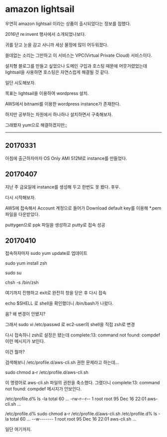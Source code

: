 # amazon lightsail

우연히 amazon lightsail 이라는 상품이 출시되었다는 정보를 접했다.

2016년 re:invent 행사에서 소개되었나보다.

귀를 닫고 눈을 감고 사니까 세상 물정에 많이 어두워졌다.

쓸데없는 소리는 그만하고 이 서비스는 VPC(Virtual Private Cloud) 서비스이다.

설치형 블로그를 만들고 싶었으나 도메인 구입과 호스팅 때문에 머뭇거렸었는데 lightsail을 사용하면 호스팅은 자연스럽게 해결될 것 같다.

일단 시도해보자.

목표는 lightsail을 이용하여 wordpress 설치.

AWS에서 bitnami를 이용한 wordpress instance가 존재한다.

하지만 공부하는 차원에서 하나하나 설치하면서 구축해보자.

그래봤자 yum으로 해결하겠지만;;

----

## 20170331

아침에 출근하자마자 OS Only AMI 512M로 instance를 만들었다.

## 20170407

지난 주 금요일에 instance를 생성해 두고 한번도 못 봤다. 후우.

다시 시작해보자.

AWS에 접속해서 Account 계정으로 들어가 Download default key를 이용해 *.pem 파일을 다운받았다.

puttygen으로 ppk 파일을 생성하고 putty로 접속 성공

## 20170410

접속하자마자 sudo yum update로 업데이트

sudo yum install zsh

sudo su

chsh -s /bin/zsh

여기까지 진행하고 exit로 완전히 창을 닫은 후 다시 접속

echo $SHELL 로 shell을 확인했더니 /bin/bash가 나왔다.

음? 왜 변경이 안됐지?

그래서 sudo vi /etc/passwd 로 ec2-user의 shell을 직접 zsh로 변경

다시 접속하니 zsh로 설정은 됐는데 complete:13: command not found: compdef 이런 메시지가 보인다.

이건 뭘까?

검색해보니 /etc/profile.d/aws-cli.sh 권한 문제라고 하는데...

sudo chmod a-r /etc/profile.d/aws-cli.sh

이 명령어로 aws-cli.sh 파일의 권한을 축소했다. 그랬더니 complete:13: command not found: compdef 메시지가 안보인다.

/etc/profile.d% ls -la
total 60
...
-rw-r--r--  1 root root   95 Dec 16 22:01 aws-cli.sh
...

/etc/profile.d% sudo chmod a-r /etc/profile.d/aws-cli.sh
/etc/profile.d% ls -la
total 60
...
--w-------  1 root root   95 Dec 16 22:01 aws-cli.sh
...

일단 여기까지.
